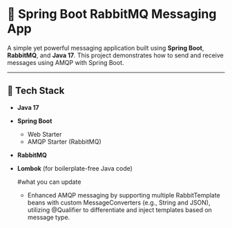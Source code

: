 # 🐰 Spring Boot RabbitMQ Messaging App

A simple yet powerful messaging application built using **Spring Boot**, **RabbitMQ**, and **Java 17**. This project demonstrates how to send and receive messages using AMQP with Spring Boot.

---

## 🚀 Tech Stack

- **Java 17**
- **Spring Boot**
  - Web Starter
  - AMQP Starter (RabbitMQ)
- **RabbitMQ**
- **Lombok** (for boilerplate-free Java code)

  #what you can update
  -  Enhanced AMQP messaging by supporting multiple RabbitTemplate beans with custom MessageConverters (e.g., String and JSON), utilizing @Qualifier to differentiate and inject templates based on message type.
